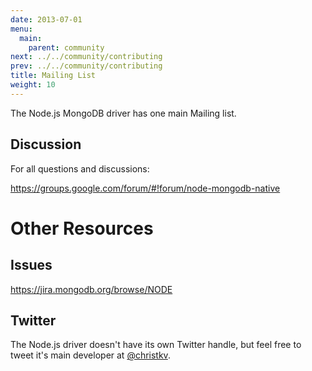 ```yaml
---
date: 2013-07-01
menu:
  main:
    parent: community
next: ../../community/contributing
prev: ../../community/contributing
title: Mailing List
weight: 10
---
```


The Node.js MongoDB driver has one main Mailing list.

## Discussion
For all questions and discussions:

https://groups.google.com/forum/#!forum/node-mongodb-native

# Other Resources

## Issues

https://jira.mongodb.org/browse/NODE

## Twitter

The Node.js driver doesn't have its own Twitter handle, but feel free to tweet it's main developer at [@christkv](http://twitter.com/christkv).
